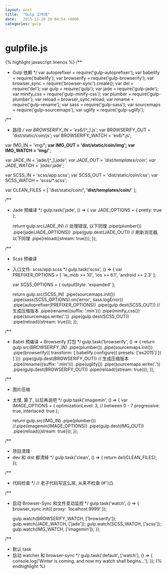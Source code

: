 ```yaml
---
layout: post
title:  "Gulp 工作流"
date:   2015-12-10 20:04:54 +0800
categories: gulp
---
```


# gulpfile.js

{% highlight javascript linenos %}
/**
 * Gulp 依赖
 */
var autoprefixer = require('gulp-autoprefixer');
var babelify     = require('babelify');
var browserify   = require('gulp-browserify');
var browser_sync = require('browser-sync').create();
var del          = require('del');
var gulp         = require('gulp');
var jade         = require('gulp-jade');
var minify_css   = require('gulp-minify-css');
var plumber      = require('gulp-plumber');
var reload       = browser_sync.reload;
var rename       = require('gulp-rename');
var sass         = require('gulp-sass');
var sourcemaps   = require('gulp-sourcemaps');
var uglify       = require('gulp-uglify');

/**
 * 路径
 */
var BROWSERIFY_IN    = 'es6/[^_]*.js';
var BROWSERIFY_OUT   = 'dist/static/coin/js';
var BROWSERIFY_WATCH = 'es6/*.js';

var IMG_IN           = 'img/**';
var IMG_OUT          = 'dist/static/coin/img';
var IMG_WATCH        = 'img/**';

var JADE_IN          = 'jade/[^_]*.jade';
var JADE_OUT         = 'dist/templates/coin';
var JADE_WATCH       = 'jade/*.jade';

var SCSS_IN          = 'scss/app.scss';
var SCSS_OUT         = 'dist/static/coin/css';
var SCSS_WATCH       = 'scss/*.scss';

var CLEAN_FILES = [
    'dist/static/coin/**',
    'dist/templates/coin/**'
];

/**
 * Jade 预编译
 */
gulp.task('jade', () => {
    var JADE_OPTIONS = {
        pretty: true
    };

    return gulp.src(JADE_IN)
        // 处理错误, 以下同理
        .pipe(plumber())
        .pipe(jade(JADE_OPTIONS))
        .pipe(gulp.dest(JADE_OUT))
        // 刷新浏览器, 以下同理
        .pipe(reload({stream: true}));
});

/**
 * Scss 预编译
 * 入口文件: scss/app.scss
 */
gulp.task('scss', () => {
    var PREFIXER_OPTIONS = [
        'ie_mob >= 10',
        'ios >= 6.1',
        'android >= 2.3'
    ];

    var SCSS_OPTIONS = {
        outputStyle: 'expanded'
    };

    return gulp.src(SCSS_IN)
        .pipe(sourcemaps.init())
        .pipe(sass(SCSS_OPTIONS).on('error', sass.logError))
        .pipe(autoprefixer(PREFIXER_OPTIONS))
        .pipe(gulp.dest(SCSS_OUT))
        // 生成压缩版本
        .pipe(rename({suffix: '.min'}))
        .pipe(minify_css())
        .pipe(sourcemaps.write('.'))
        .pipe(gulp.dest(SCSS_OUT))
        .pipe(reload({stream: true}));
});

/**
 * Babel 预编译 + Browserify 打包
 */
gulp.task('browserify', () => {
    return gulp.src(BROWSERIFY_IN)
        .pipe(plumber())
        .pipe(sourcemaps.init())
        .pipe(browserify({
            transform: [
                babelify.configure({
                    presets: ['es2015']
                })
            ]
        }))
        .pipe(gulp.dest(BROWSERIFY_OUT))
        // 生成压缩版本
        .pipe(rename({suffix: '.min'}))
        .pipe(uglify())
        .pipe(sourcemaps.write('.'))
        .pipe(gulp.dest(BROWSERIFY_OUT))
        .pipe(reload({stream: true}));
});

/**
 * 图片压缩
 * 太慢, 算了, 以后再说吧
 */
gulp.task('imagemin', () => {
    var IMAGE_OPTIONS = {
        optimizationLevel: 3, // between 0 - 7
        progressive: true,
        interlaced: true
    };

    return gulp.src(IMG_IN)
        .pipe(plumber())
        //.pipe(imagemin(IMAGE_OPTIONS))
        .pipe(gulp.dest(IMG_OUT))
        .pipe(reload({stream: true}));
});

/**
 * 项目清理
 * dev 和 dist 都清掉
 */
gulp.task('clean', () => {
    return del(CLEAN_FILES);
});

/**
 * 代码检查
 */
// 老子代码写这么屌, 从来不检查 (#‵′)凸

/**
 * 启动 Browser-Sync 和文件变动监控
 */
gulp.task('watch', () => {
    browser_sync.init({
        proxy: 'localhost:9999'
    });

    gulp.watch(BROWSERIFY_WATCH, ['browserify']);
    gulp.watch(JADE_WATCH, ['jade']);
    gulp.watch(SCSS_WATCH, ['scss']);
    gulp.watch(IMG_WATCH, ['imagemin']);
});

/**
 * 默认 task
 * 启动 watcher 和 browser-sync
*/
gulp.task('default', ['watch'], () => {
    console.log('Winter is coming, and now my watch shall begins...');
});
{% endhighlight %}
